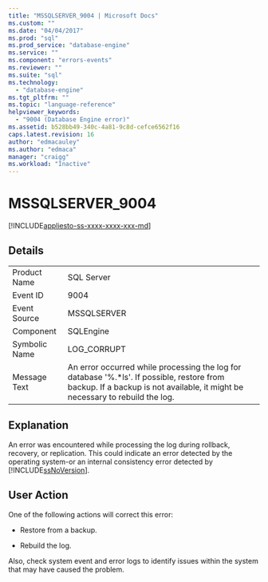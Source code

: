 ```yaml
---
title: "MSSQLSERVER_9004 | Microsoft Docs"
ms.custom: ""
ms.date: "04/04/2017"
ms.prod: "sql"
ms.prod_service: "database-engine"
ms.service: ""
ms.component: "errors-events"
ms.reviewer: ""
ms.suite: "sql"
ms.technology: 
  - "database-engine"
ms.tgt_pltfrm: ""
ms.topic: "language-reference"
helpviewer_keywords: 
  - "9004 (Database Engine error)"
ms.assetid: b528bb49-340c-4a81-9c8d-cefce6562f16
caps.latest.revision: 16
author: "edmacauley"
ms.author: "edmaca"
manager: "craigg"
ms.workload: "Inactive"
---
```

# MSSQLSERVER_9004
[!INCLUDE[appliesto-ss-xxxx-xxxx-xxx-md](../../includes/appliesto-ss-xxxx-xxxx-xxx-md.md)]
  
## Details  
  
|||  
|-|-|  
|Product Name|SQL Server|  
|Event ID|9004|  
|Event Source|MSSQLSERVER|  
|Component|SQLEngine|  
|Symbolic Name|LOG_CORRUPT|  
|Message Text|An error occurred while processing the log for database '%.*ls'.  If possible, restore from backup. If a backup is not available, it might be necessary to rebuild the log.|  
  
## Explanation  
An error was encountered while processing the log during rollback, recovery, or replication. This could indicate an error detected by the operating system-or an internal consistency error detected by [!INCLUDE[ssNoVersion](../../includes/ssnoversion-md.md)].  
  
## User Action  
One of the following actions will correct this error:  
  
-   Restore from a backup.  
  
-   Rebuild the log.  
  
Also, check system event and error logs to identify issues within the system that may have caused the problem.  
  

